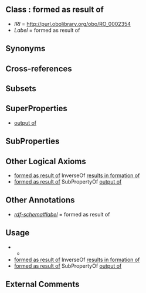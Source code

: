 
## Class : formed as result of

 * *IRI* = http://purl.obolibrary.org/obo/RO_0002354
 * *Label* = formed as result of

## Synonyms


## Cross-references


## Subsets


## SuperProperties

 * [output of](../../RO/53/RO_0002353.md)

## SubProperties


## Other Logical Axioms

 * [formed as result of](../../RO/54/RO_0002354.md) InverseOf [results in formation of](../../RO/97/RO_0002297.md)
 * [formed as result of](../../RO/54/RO_0002354.md) SubPropertyOf [output of](../../RO/53/RO_0002353.md)

## Other Annotations

 * *[rdf-schema#label](../../el/rdf-schema#label.md)* = formed as result of

## Usage

 * -
 * [formed as result of](../../RO/54/RO_0002354.md) InverseOf [results in formation of](../../RO/97/RO_0002297.md)
 * [formed as result of](../../RO/54/RO_0002354.md) SubPropertyOf [output of](../../RO/53/RO_0002353.md)

## External Comments


